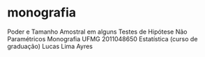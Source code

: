 # monografia
Poder e Tamanho Amostral em alguns Testes de Hipótese Não Paramétricos
Monografia UFMG 2011048650
Estatística (curso de graduação)
Lucas Lima Ayres
